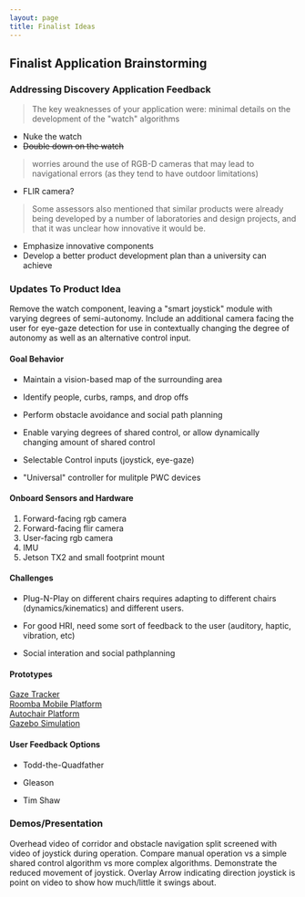 ```yaml
---
layout: page
title: Finalist Ideas
---
```


## Finalist Application Brainstorming


### Addressing Discovery Application Feedback

>The key weaknesses of your application were: minimal details on the development of the "watch" algorithms

* Nuke the watch
* ~~Double down on the watch~~



>worries around the use of RGB-D cameras that may lead to navigational errors (as they tend to have outdoor limitations)

* FLIR camera?

>Some assessors also mentioned that similar products were already being developed by a number of laboratories and design projects, and that it was unclear how innovative it would be.

* Emphasize innovative components 
* Develop a better product development plan than a university can achieve


### Updates To Product Idea

Remove the watch component, leaving a "smart joystick" module with varying degrees of semi-autonomy. Include an additional camera facing the user for eye-gaze detection for use in contextually changing the degree of autonomy as well as an alternative control input. 

#### Goal Behavior

* Maintain a vision-based map of the surrounding area

* Identify people, curbs, ramps, and drop offs

* Perform obstacle avoidance and social path planning

* Enable varying degrees of shared control, or allow dynamically changing amount of shared control

* Selectable Control inputs (joystick, eye-gaze)

* "Universal" controller for mulitple PWC devices

#### Onboard Sensors and Hardware

1. Forward-facing rgb camera
2. Forward-facing flir camera
3. User-facing rgb camera
4. IMU
5. Jetson TX2 and small footprint mount

#### Challenges

* Plug-N-Play on different chairs requires adapting to different chairs (dynamics/kinematics) and different users.

* For good HRI, need some sort of feedback to the user (auditory, haptic, vibration, etc)

* Social interation and social pathplanning

#### Prototypes

[Gaze Tracker](../gaze-tracking.md)  
[Roomba Mobile Platform](../roomba.md)  
[Autochair Platform](../autochair.md)  
[Gazebo Simulation](../gazebo-simulation.md)  

#### User Feedback Options

* Todd-the-Quadfather

* Gleason

* Tim Shaw

### Demos/Presentation

Overhead video of corridor and obstacle navigation split screened with video of joystick during operation. Compare manual operation vs a simple shared control algorithm vs more complex algorithms. Demonstrate the reduced movement of joystick. Overlay Arrow indicating direction joystick is point on video to show how much/little it swings about.
